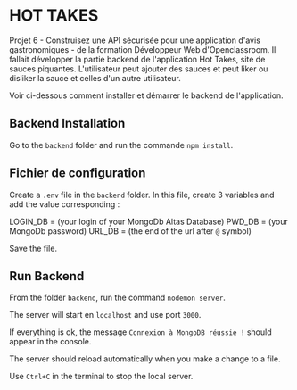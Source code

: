 # HOT TAKES #

Projet 6 - Construisez une API sécurisée pour une application d'avis gastronomiques - de la formation Développeur Web d'Openclassroom. Il fallait développer la partie backend de l'application Hot Takes, site de sauces piquantes. L'utilisateur peut ajouter des sauces et peut liker ou disliker la sauce et celles d'un autre utilisateur.

Voir ci-dessous comment installer et démarrer le backend de l'application.

## Backend Installation ##

Go to the `backend` folder and run the commande `npm install`.

## Fichier de configuration ##

Create a `.env` file in the `backend` folder. In this file, create 3 variables and add the value corresponding :

LOGIN_DB = (your login of your MongoDb Altas Database)
PWD_DB = (your MongoDb password)
URL_DB = (the end of the url after `@` symbol)

Save the file.

## Run Backend ##

From the folder `backend`, run the command `nodemon server`.

The server will start en `localhost` and use port `3000`.

If everything is ok, the message `Connexion à MongoDB réussie !` should appear in the console.

The server should reload automatically when you make a change to a file.

Use `Ctrl+C` in the terminal to stop the local server.